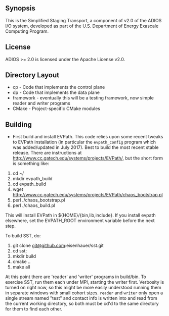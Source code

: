## Synopsis

This is the Simplified Staging Transport, a component of v2.0 of the ADIOS I/O system, developed as part of the U.S. Department of Energy Exascale Computing Program.

## License

ADIOS >= 2.0 is licensed under the Apache License v2.0. 

## Directory Layout

* cp - Code that implements the control plane
* dp - Code that implements the data plane
* framework - eventually this will be a testing framework, now simple reader
and writer programs
* CMake - Project-specific CMake modules

## Building

- First build and install EVPath.  This code relies upon some recent tweaks
to EVPath installation (in particular the `evpath_config` program which was
added/updated in July 2017).  Best to build the most recent stable release.
There are instructions at http://www.cc.gatech.edu/systems/projects/EVPath/,
but the short form is something like:
1.    cd ~/
2.    mkdir evpath_build
3.    cd evpath_build
4.    wget http://www.cc.gatech.edu/systems/projects/EVPath/chaos_bootstrap.pl
5.    perl ./chaos_bootstrap.pl
6.    perl ./chaos_build.pl

This will install EVPath in ${HOME}/{bin,lib,include}.  If you install
evpath elsewhere, set the EVPATH_ROOT environment variable before the next
step.

To build SST, do:
1.  git clone git@github.com:eisenhauer/sst.git
2.  cd sst;
3.  mkdir build
4.  cmake ..
5.  make all

At this point there are 'reader' and 'writer' programs in build/bin.  To
exercise SST, run them each under MPI, starting the writer first.  Verbosity
is turned on right now, so this might be more easily understood running them
in separate windows with small cohort sizes.  `reader` and `writer` only
open a single stream named "test" and contact info is written into and read
from the current working directory, so both must be cd'd to the same
directory for them to find each other.
